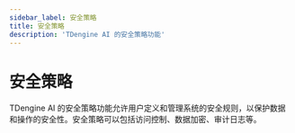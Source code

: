 ```yaml
---
sidebar_label: 安全策略
title: 安全策略
description: 'TDengine AI 的安全策略功能'
---
```


# 安全策略
TDengine AI 的安全策略功能允许用户定义和管理系统的安全规则，以保护数据和操作的安全性。安全策略可以包括访问控制、数据加密、审计日志等。